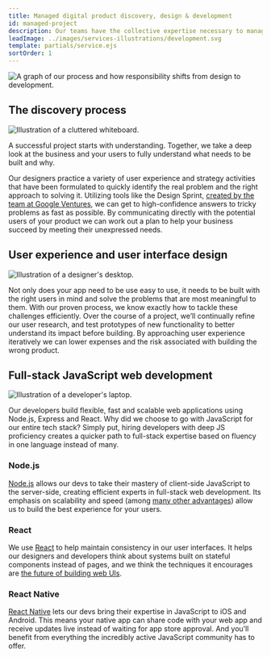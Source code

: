 ```yaml
---
title: Managed digital product discovery, design & development
id: managed-project
description: Our teams have the collective expertise necessary to manage, build and ship great products for web and mobile. Whether you’re getting your first app out the door or you need an outside team’s perspective and focus, our people have a track record of delivering great work efficiently.
leadImage: ../images/services-illustrations/development.svg
template: partials/service.ejs
sortOrder: 1
---
```


<div class="process-graph-container">
  <picture>
    <source media="(min-width: 700px)" srcset="../../images/services-illustrations/process-graph-wide.svg">
    <img src="../../images/services-illustrations/process-graph-narrow.svg" alt="A graph of our process and how responsibility shifts from design to development.">
  </picture>
</div>

<h2>The discovery process</h2>

<div class="services--container-image right">
  <img src="../../images/services-illustrations/discovery.svg" alt="Illustration of a cluttered whiteboard." />
</div>

<p>A successful project starts with understanding. Together, we take a deep look at the business and your users to fully understand what needs to be built and why.</p>

<p>Our designers practice a variety of user experience and strategy activities that have been formulated to quickly identify the real problem and the right approach to solving it. Utilizing tools like the Design Sprint, <a href="http://www.gv.com/sprint/">created by the team at Google Ventures</a>, we can get to high-confidence answers to tricky problems as fast as possible. By communicating directly with the potential users of your product we can work out a plan to help your business succeed by meeting their unexpressed needs.</p>

<h2>User experience and user interface design</h2>

<div class="services--container-image right">
  <img src="../../images/services-illustrations/design.svg" alt="Illustration of a designer's desktop." />
</div>

<p>Not only does your app need to be use easy to use, it needs to be built with the right users in mind and solve the problems that are most meaningful to them. With our proven process, we know exactly how to tackle these challenges efficiently. Over the course of a project, we’ll continually refine our user research, and test prototypes of new functionality to better understand its impact before building. By approaching user experience iteratively we can lower expenses and the risk associated with building the wrong product.</p>

<h2>Full-stack JavaScript web development</h2>

<div class="services--container-image right">
  <img src="../../images/services-illustrations/development.svg" alt="Illustration of a developer's laptop." />
</div>

<p>Our developers build flexible, fast and scalable web applications using Node.js, Express and React. Why did we choose to go with JavaScript for our entire tech stack? Simply put, hiring developers with deep JS proficiency creates a quicker path to full-stack expertise based on fluency in one language instead of many.</p>

<h3>Node.js</h3>

<p><a href="https://nodejs.org/">Node.js</a> allows our devs to take their mastery of client-side JavaScript to the server-side, creating efficient experts in full-stack web development. Its emphasis on scalability and speed (among <a href="http://blog.modulus.io/top-10-reasons-to-use-node">many other advantages</a>) allow us to build the best experience for your users.</p>

<h3>React</h3>

<p>We use <a href="https://facebook.github.io/react/">React</a> to help maintain consistency in our user interfaces. It helps our designers and developers think about systems built on stateful components instead of pages, and we think the techniques it encourages are <a href="https://facebook.github.io/react/docs/why-react.html">the future of building web UIs</a>.</p>

<h3>React Native</h3>

<p><a href="https://facebook.github.io/react-native/">React Native</a> lets our devs bring their expertise in JavaScript to iOS and Android. This means your native app can share code with your web app and receive updates live instead of waiting for app store approval. And you’ll benefit from everything the incredibly active JavaScript community has to offer.</p>
